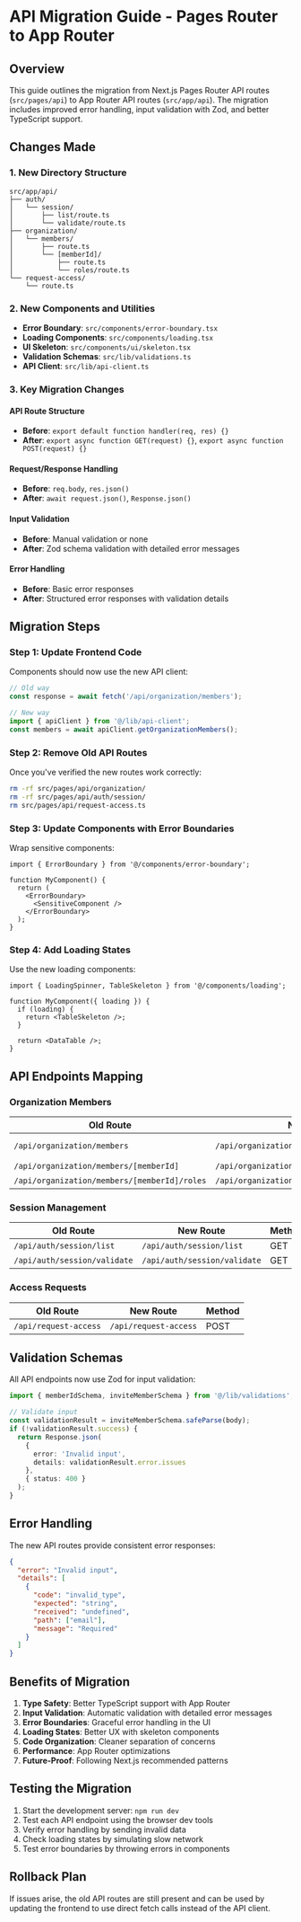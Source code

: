 # API Migration Guide - Pages Router to App Router

## Overview

This guide outlines the migration from Next.js Pages Router API routes (`src/pages/api`) to App Router API routes (`src/app/api`). The migration includes improved error handling, input validation with Zod, and better TypeScript support.

## Changes Made

### 1. New Directory Structure

```
src/app/api/
├── auth/
│   └── session/
│       ├── list/route.ts
│       └── validate/route.ts
├── organization/
│   └── members/
│       ├── route.ts
│       └── [memberId]/
│           ├── route.ts
│           └── roles/route.ts
└── request-access/
    └── route.ts
```

### 2. New Components and Utilities

- **Error Boundary**: `src/components/error-boundary.tsx`
- **Loading Components**: `src/components/loading.tsx`
- **UI Skeleton**: `src/components/ui/skeleton.tsx`
- **Validation Schemas**: `src/lib/validations.ts`
- **API Client**: `src/lib/api-client.ts`

### 3. Key Migration Changes

#### API Route Structure
- **Before**: `export default function handler(req, res) {}`
- **After**: `export async function GET(request) {}`, `export async function POST(request) {}`

#### Request/Response Handling
- **Before**: `req.body`, `res.json()`
- **After**: `await request.json()`, `Response.json()`

#### Input Validation
- **Before**: Manual validation or none
- **After**: Zod schema validation with detailed error messages

#### Error Handling
- **Before**: Basic error responses
- **After**: Structured error responses with validation details

## Migration Steps

### Step 1: Update Frontend Code

Components should now use the new API client:

```typescript
// Old way
const response = await fetch('/api/organization/members');

// New way
import { apiClient } from '@/lib/api-client';
const members = await apiClient.getOrganizationMembers();
```

### Step 2: Remove Old API Routes

Once you've verified the new routes work correctly:

```bash
rm -rf src/pages/api/organization/
rm -rf src/pages/api/auth/session/
rm src/pages/api/request-access.ts
```

### Step 3: Update Components with Error Boundaries

Wrap sensitive components:

```tsx
import { ErrorBoundary } from '@/components/error-boundary';

function MyComponent() {
  return (
    <ErrorBoundary>
      <SensitiveComponent />
    </ErrorBoundary>
  );
}
```

### Step 4: Add Loading States

Use the new loading components:

```tsx
import { LoadingSpinner, TableSkeleton } from '@/components/loading';

function MyComponent({ loading }) {
  if (loading) {
    return <TableSkeleton />;
  }
  
  return <DataTable />;
}
```

## API Endpoints Mapping

### Organization Members

| Old Route | New Route | Method |
|-----------|-----------|---------|
| `/api/organization/members` | `/api/organization/members` | GET, POST |
| `/api/organization/members/[memberId]` | `/api/organization/members/[memberId]` | DELETE |
| `/api/organization/members/[memberId]/roles` | `/api/organization/members/[memberId]/roles` | POST |

### Session Management

| Old Route | New Route | Method |
|-----------|-----------|---------|
| `/api/auth/session/list` | `/api/auth/session/list` | GET |
| `/api/auth/session/validate` | `/api/auth/session/validate` | GET |

### Access Requests

| Old Route | New Route | Method |
|-----------|-----------|---------|
| `/api/request-access` | `/api/request-access` | POST |

## Validation Schemas

All API endpoints now use Zod for input validation:

```typescript
import { memberIdSchema, inviteMemberSchema } from '@/lib/validations';

// Validate input
const validationResult = inviteMemberSchema.safeParse(body);
if (!validationResult.success) {
  return Response.json(
    { 
      error: 'Invalid input',
      details: validationResult.error.issues
    },
    { status: 400 }
  );
}
```

## Error Handling

The new API routes provide consistent error responses:

```json
{
  "error": "Invalid input",
  "details": [
    {
      "code": "invalid_type",
      "expected": "string",
      "received": "undefined",
      "path": ["email"],
      "message": "Required"
    }
  ]
}
```

## Benefits of Migration

1. **Type Safety**: Better TypeScript support with App Router
2. **Input Validation**: Automatic validation with detailed error messages
3. **Error Boundaries**: Graceful error handling in the UI
4. **Loading States**: Better UX with skeleton components
5. **Code Organization**: Cleaner separation of concerns
6. **Performance**: App Router optimizations
7. **Future-Proof**: Following Next.js recommended patterns

## Testing the Migration

1. Start the development server: `npm run dev`
2. Test each API endpoint using the browser dev tools
3. Verify error handling by sending invalid data
4. Check loading states by simulating slow network
5. Test error boundaries by throwing errors in components

## Rollback Plan

If issues arise, the old API routes are still present and can be used by updating the frontend to use direct fetch calls instead of the API client.